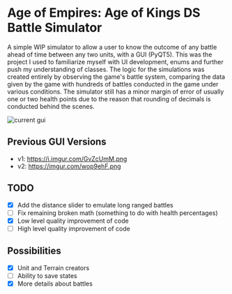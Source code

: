 # Age of Empires: Age of Kings DS Battle Simulator

A simple WIP simulator to allow a user to know the outcome of any battle ahead of time 
between any two units, with a GUI (PyQT5). This was the project I used to familiarize myself
with UI development, enums and further push my understanding of classes. The logic for
the simulations was created entirely by observing the game's battle system, comparing
the data given by the game with hundreds of battles conducted in the game under various
conditions. The simulator still has a minor margin of error of usually one or two health
points due to the reason that rounding of decimals is conducted behind the scenes.

![current gui](https://imgur.com/JkP0J0p.png "current gui")

## Previous GUI Versions
* v1: https://i.imgur.com/GvZcUmM.png
* v2: https://imgur.com/wop9ehF.png


## TODO
* [x] Add the distance slider to emulate long ranged battles
* [ ] Fix remaining broken math (something to do with health percentages)
* [x] Low level quality improvement of code
* [ ] High level quality improvement of code

## Possibilities
* [x] Unit and Terrain creators
* [ ] Ability to save states
* [x] More details about battles  